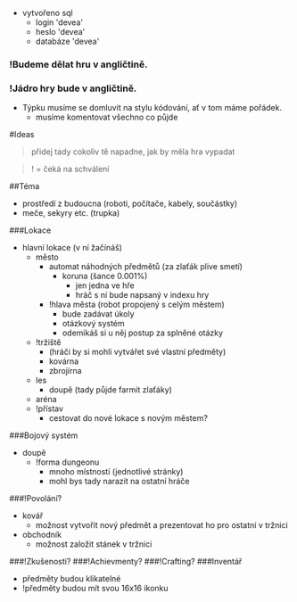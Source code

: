 * vytvořeno sql
  * login 'devea'
  * heslo 'devea'
  * databáze 'devea'

### !Budeme dělat hru v angličtině.
### !Jádro hry bude v angličtině.

* Týpku musíme se domluvit na stylu kódování, ať v tom máme pořádek. 
	* musíme komentovat všechno co půjde

#Ideas


>přidej tady cokoliv tě napadne, jak by měla hra vypadat

>! = čeká na schválení

##Téma
* prostředí z budoucna (roboti, počítače, kabely, součástky)
* meče, sekyry etc. (trupka)

###Lokace
* hlavní lokace (v ní žačínáš)
   * město
      * automat náhodných předmětů (za zlaťák plive smetí)
         * koruna (šance 0.001%)
            * jen jedna ve hře
            * hráč s ní bude napsaný v indexu hry
      * !hlava města (robot propojený s celým městem)
        * bude zadávat úkoly
        * otázkový systém
        * odemikáš si u něj postup za splněné otázky
    * !tržiště
      * (hráči by si mohli vytvářet své vlastní předměty)
      * kovárna
      * zbrojírna
  * les
    * doupě (tady půjde farmit zlaťáky)
  * aréna
  * !přístav
    * cestovat do nové lokace s novým městem?

###Bojový systém
* doupě
  * !forma dungeonu
    * mnoho místností (jednotlivé stránky)
    * mohl bys tady narazit na ostatní hráče        

###!Povolání?
* kovář 
  * možnost vytvořit nový předmět a prezentovat ho pro ostatní v tržnici
* obchodník
  * možnost založit stánek v tržnici

###!Zkušenosti?
###!Achievmenty?
###!Crafting?
###Inventář
* předměty budou klikatelné
* !předměty budou mít svou 16x16 ikonku

